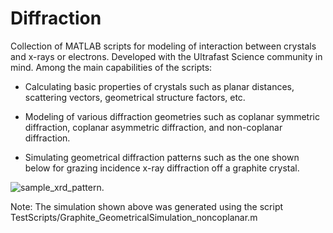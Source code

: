 # Diffraction
Collection of MATLAB scripts for modeling of interaction between crystals and x-rays or electrons. Developed with the Ultrafast Science community in mind. Among the main capabilities of the scripts:

- Calculating basic properties of crystals such as planar distances, scattering vectors, geometrical structure factors, etc.

- Modeling of various diffraction geometries such as coplanar symmetric diffraction, coplanar asymmetric diffraction, and non-coplanar diffraction.

- Simulating geometrical diffraction patterns such as the one shown below for grazing incidence x-ray diffraction off a graphite crystal. 

![sample_xrd_pattern.](sample_xrd_pattern.png)

Note: The simulation shown above was generated using the script TestScripts/Graphite_GeometricalSimulation_noncoplanar.m 

